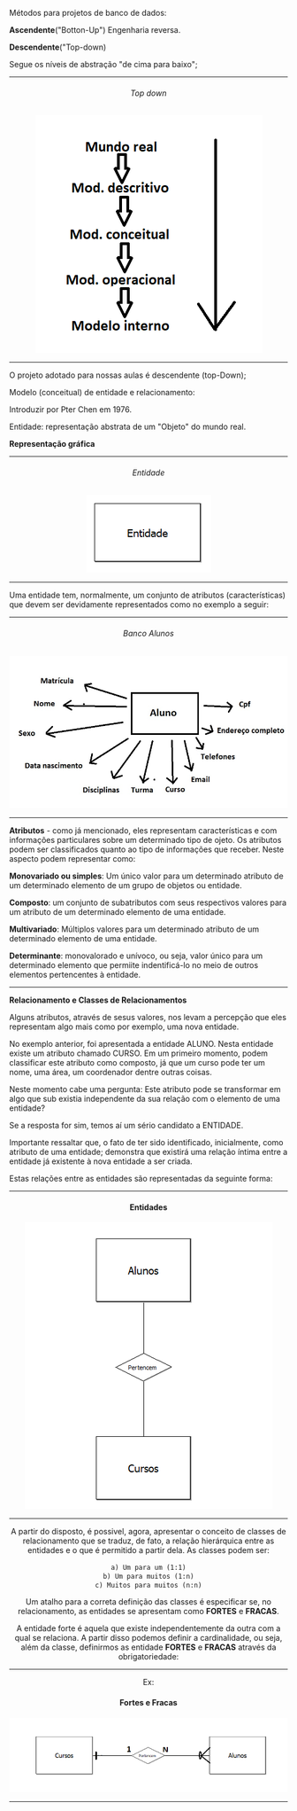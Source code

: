 Métodos para projetos de banco de dados:

**Ascendente**("Botton-Up") Engenharia reversa.

**Descendente**("Top-down)

Segue os níveis de abstração "de cima para baixo";


___

<center> <h6>Top down</h6> 

![Top-down](figuras/Top-down.png "Top-down")

</center>

___

O projeto adotado para nossas aulas é descendente (top-Down);

Modelo (conceitual) de entidade e relacionamento:

Introduzir por Pter Chen em 1976.

Entidade: representação abstrata de um "Objeto" do mundo real.



**Representação gráfica**

___

<center>

<h6>Entidade</h6>

![Entidade](figuras/Entidade.png "Entidade")
                
</center>

___
Uma entidade tem, normalmente, um conjunto de atributos (características) que devem ser devidamente representados como no exemplo a seguir:

---

<center>

<h6>Banco Alunos</h6>

![Banco Alunos](figuras/BancoAlunos.png "Banco Alunos")



</center>

___

**Atributos** - como já mencionado, eles representam características e com informações particulares sobre um determinado tipo de ojeto.
Os atributos podem ser classificados quanto ao tipo de informações que receber. Neste aspecto podem representar como:

**Monovariado ou simples**: Um único valor para um determinado atributo de um determinado elemento de um grupo de objetos ou entidade.

**Composto**: um conjunto de subatributos com seus respectivos valores para um atributo de um determinado elemento de uma entidade.

**Multivariado**: Múltiplos valores para um determinado atributo de um determinado elemento de uma entidade.

**Determinante**: monovalorado e unívoco, ou seja, valor único para um determinado elemento que permiite indentificá-lo no meio de outros elementos pertencentes à entidade.

___

**Relacionamento e Classes de Relacionamentos**

Alguns atributos, através de sesus valores, nos levam a percepção  que eles representam algo mais como por exemplo, uma nova entidade.

No exemplo anterior, foi apresentada a entidade ALUNO. Nesta entidade existe um atributo chamado CURSO. Em um primeiro momento, podem classificar este atributo como composto, já que um curso pode ter um nome, uma área, um coordenador dentre outras coisas.

Neste momento cabe uma pergunta:
Este atributo pode se transformar em algo que sub existia independente da sua relação com o elemento de uma entidade?

Se a resposta for sim, temos aí um sério candidato a ENTIDADE.

Importante ressaltar que, o fato de ter sido identificado, inicialmente, como atributo de uma entidade; demonstra que existirá uma relação íntima entre a entidade já existente à nova entidade a ser criada.

Estas relações entre as entidades são representadas da seguinte forma:

___

<center> <h4> Entidades </h4>

![Entidades](figuras/RelacaoEntidades.png "Entidades")

___

A partir do disposto, é possivel, agora, apresentar o conceito de classes de relacionamento que se traduz, de fato, a relação hierárquica entre as entidades e o que é permitido a partir dela. As classes podem ser: 

    a) Um para um (1:1)
    b) Um para muitos (1:n)
    c) Muitos para muitos (n:n)

Um atalho para a correta definição das classes é especificar se, no relacionamento, as entidades se apresentam como **FORTES** e **FRACAS**.

A entidade forte é aquela que existe independentemente da outra com a qual se relaciona.
A partir disso podemos definir a cardinalidade, ou seja, além da classe, definirmos as entidade **FORTES** e **FRACAS** através da obrigatoriedade:
___
Ex: <h4>Fortes e Fracas</h4>

![FortesEFracas](figuras/FortesEFracas.png "Fortes e Fracas")

___